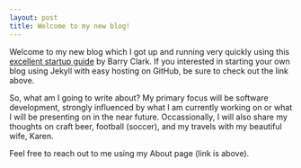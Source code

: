 ```yaml
---
layout: post
title: Welcome to my new blog!
---
```


Welcome to my new blog which I got up and running very quickly
using this [excellent startup guide](https://www.smashingmagazine.com/2014/08/build-blog-jekyll-github-pages/) by Barry Clark.
If you interested in starting your own blog using Jekyll with easy hosting on GitHub,
be sure to check out the link above.

So, what am I going to write about? My primary focus will be
software development, strongly influenced by what I am 
currently working on or what I will be presenting on in the near future.
Occassionally, I will also share my thoughts on craft beer, football (soccer), 
and my travels with my beautiful wife, Karen.

Feel free to reach out to me using my About page (link is above).

